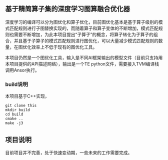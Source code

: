 ## 基于精简算子集的深度学习图算融合优化器

​     深度学习的编译可以分为图优化和算子优化，目前图优化基本是基于算子级别的模式匹配规则进行子图替换实现的，而随着算子和算子变体的不断增加，模式匹配规则也需要不断增加，为此本项目提出“子算子”的概念，将算子转化为子算子的组合，并且基于子算子的模式匹配规则进行图优化，可以大量减少模式匹配规则的数量，在图优化效率上不低于现有的图优化工具。

​    本项目仍然是一个图优化工具，输入是不同AI框架输出的模型文件（目前只支持用本项目提供的API描述网络），输出是一个TE python文件，需要接入TVM编译栈调用Ansor执行。

### build说明

本项目基于C++实现，

```shell
git clone this
mkdir build
cd build
cmake ..
make -j3
```

## 项目说明

目前项目并不完善，处于快速变动期，一些未来的工作需要完成。